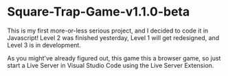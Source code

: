 # Square-Trap-Game-v1.1.0-beta
This is my first more-or-less serious project, and I decided to code it in Javascript! Level 2 was finished yesterday, Level 1 will get redesigned, and Level 3 is in development.

As you might've already figured out, this game this a browser game, so just start a Live Server in Visual Studio Code using the Live Server Extension.
